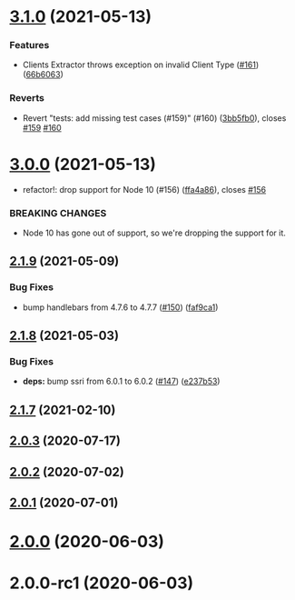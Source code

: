 # [3.1.0](https://github.com/jpedroh/ivao-whazzup/compare/v3.0.0...v3.1.0) (2021-05-13)

### Features

- Clients Extractor throws exception on invalid Client Type ([#161](https://github.com/jpedroh/ivao-whazzup/issues/161)) ([66b6063](https://github.com/jpedroh/ivao-whazzup/commit/66b6063c3894779ea7aab239c7f7a35d61461abe))

### Reverts

- Revert "tests: add missing test cases (#159)" (#160) ([3bb5fb0](https://github.com/jpedroh/ivao-whazzup/commit/3bb5fb098641ac4b005123afb4893197c8315704)), closes [#159](https://github.com/jpedroh/ivao-whazzup/issues/159) [#160](https://github.com/jpedroh/ivao-whazzup/issues/160)

# [3.0.0](https://github.com/jpedroh/ivao-whazzup/compare/v2.1.9...v3.0.0) (2021-05-13)

- refactor!: drop support for Node 10 (#156) ([ffa4a86](https://github.com/jpedroh/ivao-whazzup/commit/ffa4a86515b805b97bf763345a68cd5b28934e8e)), closes [#156](https://github.com/jpedroh/ivao-whazzup/issues/156)

### BREAKING CHANGES

- Node 10 has gone out of support, so we're dropping the support for it.

## [2.1.9](https://github.com/jpedroh/ivao-whazzup/compare/v2.1.8...v2.1.9) (2021-05-09)

### Bug Fixes

- bump handlebars from 4.7.6 to 4.7.7 ([#150](https://github.com/jpedroh/ivao-whazzup/issues/150)) ([faf9ca1](https://github.com/jpedroh/ivao-whazzup/commit/faf9ca1e9ab23275f84b236ff0501176d937fbab))

## [2.1.8](https://github.com/jpedroh/ivao-whazzup/compare/v2.1.7...v2.1.8) (2021-05-03)

### Bug Fixes

- **deps:** bump ssri from 6.0.1 to 6.0.2 ([#147](https://github.com/jpedroh/ivao-whazzup/issues/147)) ([e237b53](https://github.com/jpedroh/ivao-whazzup/commit/e237b532b11c31c97c82b7a61140a09cbf0612f9))

## [2.1.7](https://github.com/jpedroh/ivao-whazzup/compare/v2.1.0...2.1.7) (2021-02-10)

## [2.0.3](https://github.com/jpedroh/ivao-whazzup/compare/v2.0.2...v2.0.3) (2020-07-17)

## [2.0.2](https://github.com/jpedroh/ivao-whazzup/compare/v2.0.1...v2.0.2) (2020-07-02)

## [2.0.1](https://github.com/jpedroh/ivao-whazzup/compare/v2.0.0...v2.0.1) (2020-07-01)

# [2.0.0](https://github.com/jpedroh/ivao-whazzup/compare/2.0.0-rc1...v2.0.0) (2020-06-03)

# 2.0.0-rc1 (2020-06-03)
